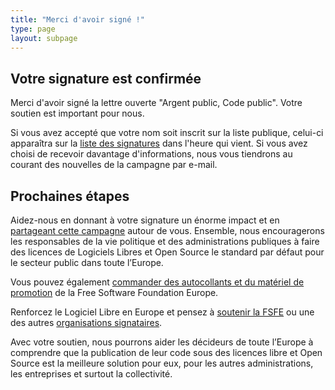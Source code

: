 ```yaml
---
title: "Merci d'avoir signé !"
type: page
layout: subpage
---
```


## Votre signature est confirmée

Merci d'avoir signé la lettre ouverte "Argent public, Code public". Votre soutien est important pour nous. 

Si vous avez accepté que votre nom soit inscrit sur la liste publique, celui-ci apparaîtra sur la [liste des signatures](../all-signatures) dans l'heure qui vient. Si vous avez choisi de recevoir davantage d'informations, nous vous tiendrons au courant des nouvelles de la campagne par e-mail.

## Prochaines étapes

Aidez-nous en donnant à votre signature un énorme impact et en [partageant cette campagne](../../#spread) autour de vous. Ensemble, nous encouragerons les responsables de la vie politique et des administrations publiques à faire des licences de Logiciels Libres et Open Source le standard par défaut pour le secteur public dans toute l’Europe. 

Vous pouvez également [commander des autocollants et du matériel de promotion](https://fsfe.org/promo#pmpc) de la Free Software Foundation Europe.

Renforcez le Logiciel Libre en Europe et pensez à [soutenir la FSFE](https://fsfe.org/donate/?pmpc) ou une des autres [organisations signataires](../../#organisations).

Avec votre soutien, nous pourrons aider les décideurs de toute l’Europe à comprendre que la publication de leur code sous des licences libre et Open Source est la meilleure solution pour eux, pour les autres administrations, les entreprises et surtout la collectivité. 